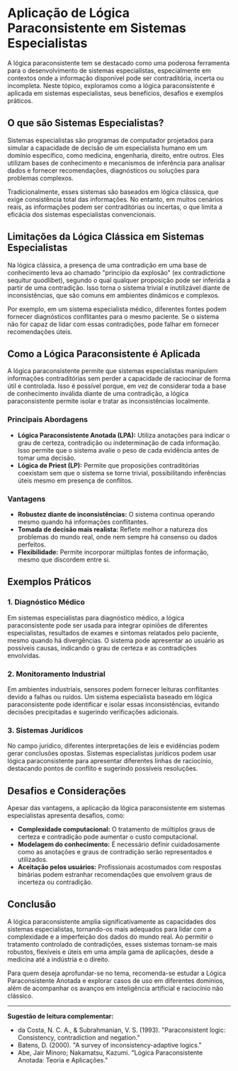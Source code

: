 
# Aplicação de Lógica Paraconsistente em Sistemas Especialistas

A lógica paraconsistente tem se destacado como uma poderosa ferramenta para o desenvolvimento de sistemas especialistas, especialmente em contextos onde a informação disponível pode ser contraditória, incerta ou incompleta. Neste tópico, exploramos como a lógica paraconsistente é aplicada em sistemas especialistas, seus benefícios, desafios e exemplos práticos.

## O que são Sistemas Especialistas?

Sistemas especialistas são programas de computador projetados para simular a capacidade de decisão de um especialista humano em um domínio específico, como medicina, engenharia, direito, entre outros. Eles utilizam bases de conhecimento e mecanismos de inferência para analisar dados e fornecer recomendações, diagnósticos ou soluções para problemas complexos.

Tradicionalmente, esses sistemas são baseados em lógica clássica, que exige consistência total das informações. No entanto, em muitos cenários reais, as informações podem ser contraditórias ou incertas, o que limita a eficácia dos sistemas especialistas convencionais.

## Limitações da Lógica Clássica em Sistemas Especialistas

Na lógica clássica, a presença de uma contradição em uma base de conhecimento leva ao chamado "princípio da explosão" (ex contradictione sequitur quodlibet), segundo o qual qualquer proposição pode ser inferida a partir de uma contradição. Isso torna o sistema trivial e inutilizável diante de inconsistências, que são comuns em ambientes dinâmicos e complexos.

Por exemplo, em um sistema especialista médico, diferentes fontes podem fornecer diagnósticos conflitantes para o mesmo paciente. Se o sistema não for capaz de lidar com essas contradições, pode falhar em fornecer recomendações úteis.

## Como a Lógica Paraconsistente é Aplicada

A lógica paraconsistente permite que sistemas especialistas manipulem informações contraditórias sem perder a capacidade de raciocinar de forma útil e controlada. Isso é possível porque, em vez de considerar toda a base de conhecimento inválida diante de uma contradição, a lógica paraconsistente permite isolar e tratar as inconsistências localmente.

### Principais Abordagens

- **Lógica Paraconsistente Anotada (LPA):** Utiliza anotações para indicar o grau de certeza, contradição ou indeterminação de cada informação. Isso permite que o sistema avalie o peso de cada evidência antes de tomar uma decisão.
- **Lógica de Priest (LP):** Permite que proposições contraditórias coexistam sem que o sistema se torne trivial, possibilitando inferências úteis mesmo em presença de conflitos.

### Vantagens

- **Robustez diante de inconsistências:** O sistema continua operando mesmo quando há informações conflitantes.
- **Tomada de decisão mais realista:** Reflete melhor a natureza dos problemas do mundo real, onde nem sempre há consenso ou dados perfeitos.
- **Flexibilidade:** Permite incorporar múltiplas fontes de informação, mesmo que discordem entre si.

## Exemplos Práticos

### 1. Diagnóstico Médico

Em sistemas especialistas para diagnóstico médico, a lógica paraconsistente pode ser usada para integrar opiniões de diferentes especialistas, resultados de exames e sintomas relatados pelo paciente, mesmo quando há divergências. O sistema pode apresentar ao usuário as possíveis causas, indicando o grau de certeza e as contradições envolvidas.

### 2. Monitoramento Industrial

Em ambientes industriais, sensores podem fornecer leituras conflitantes devido a falhas ou ruídos. Um sistema especialista baseado em lógica paraconsistente pode identificar e isolar essas inconsistências, evitando decisões precipitadas e sugerindo verificações adicionais.

### 3. Sistemas Jurídicos

No campo jurídico, diferentes interpretações de leis e evidências podem gerar conclusões opostas. Sistemas especialistas jurídicos podem usar lógica paraconsistente para apresentar diferentes linhas de raciocínio, destacando pontos de conflito e sugerindo possíveis resoluções.

## Desafios e Considerações

Apesar das vantagens, a aplicação da lógica paraconsistente em sistemas especialistas apresenta desafios, como:

- **Complexidade computacional:** O tratamento de múltiplos graus de certeza e contradição pode aumentar o custo computacional.
- **Modelagem do conhecimento:** É necessário definir cuidadosamente como as anotações e graus de contradição serão representados e utilizados.
- **Aceitação pelos usuários:** Profissionais acostumados com respostas binárias podem estranhar recomendações que envolvem graus de incerteza ou contradição.

## Conclusão

A lógica paraconsistente amplia significativamente as capacidades dos sistemas especialistas, tornando-os mais adequados para lidar com a complexidade e a imperfeição dos dados do mundo real. Ao permitir o tratamento controlado de contradições, esses sistemas tornam-se mais robustos, flexíveis e úteis em uma ampla gama de aplicações, desde a medicina até a indústria e o direito.

Para quem deseja aprofundar-se no tema, recomenda-se estudar a Lógica Paraconsistente Anotada e explorar casos de uso em diferentes domínios, além de acompanhar os avanços em inteligência artificial e raciocínio não clássico.

---

**Sugestão de leitura complementar:**
- da Costa, N. C. A., & Subrahmanian, V. S. (1993). "Paraconsistent logic: Consistency, contradiction and negation."
- Batens, D. (2000). "A survey of inconsistency-adaptive logics."
- Abe, Jair Minoro; Nakamatsu, Kazumi. "Lógica Paraconsistente Anotada: Teoria e Aplicações."
```
